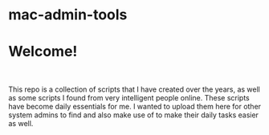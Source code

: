 # mac-admin-tools
<h1>Welcome!</h1>
<br>
<p>This repo is a collection of scripts that I have created over the years, as well as some scripts I found from very intelligent people online. These scripts have become daily essentials for me. I wanted to upload them here for other system admins to find and also make use of to make their daily tasks easier as well.</p>
